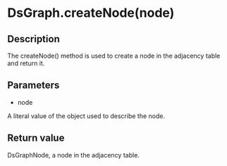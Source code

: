 # DsGraph.createNode(node)

## Description

The createNode() method is used to create a node in the adjacency table and return it.

## Parameters

- node

A literal value of the object used to describe the node.

## Return value

DsGraphNode, a node in the adjacency table.
